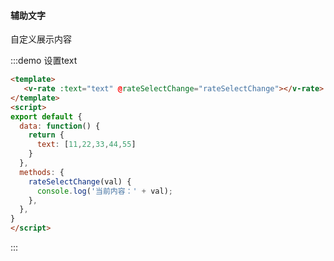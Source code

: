 #### 辅助文字

自定义展示内容

:::demo 设置text
```html
<template>
   <v-rate :text="text" @rateSelectChange="rateSelectChange"></v-rate>
</template>
<script>
export default {
  data: function() {
    return {
      text: [11,22,33,44,55]
    }
  },
  methods: {
    rateSelectChange(val) {
      console.log('当前内容：' + val);
    },
  },
}
</script>
```
:::


